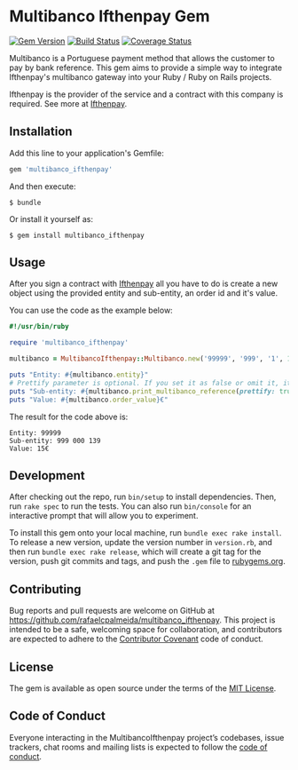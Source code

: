 # Multibanco Ifthenpay Gem

[![Gem Version](https://badge.fury.io/rb/multibanco_ifthenpay.svg)](https://badge.fury.io/rb/multibanco_ifthenpay)
[![Build Status](https://travis-ci.org/rafaelcpalmeida/multibanco_ifthenpay.svg?branch=master)](https://travis-ci.org/rafaelcpalmeida/multibanco_ifthenpay)
[![Coverage Status](https://coveralls.io/repos/github/rafaelcpalmeida/multibanco_ifthenpay/badge.svg?branch=master)](https://coveralls.io/github/rafaelcpalmeida/multibanco_ifthenpay?branch=master)

Multibanco is a Portuguese payment method that allows the customer to pay by bank reference. This gem aims to provide a simple way to integrate Ifthenpay's multibanco gateway into your Ruby / Ruby on Rails projects.

Ifthenpay is the provider of the service and a contract with this company is required. See more at [Ifthenpay](https://ifthenpay.com). 

## Installation

Add this line to your application's Gemfile:

```ruby
gem 'multibanco_ifthenpay'
```

And then execute:

    $ bundle

Or install it yourself as:

    $ gem install multibanco_ifthenpay

## Usage
After you sign a contract with [Ifthenpay](https://ifthenpay.com) all you have to do is create a new object using the provided entity and sub-entity, an order id and it's value.

You can use the code as the example below:

```ruby
#!/usr/bin/ruby

require 'multibanco_ifthenpay'

multibanco = MultibancoIfthenpay::Multibanco.new('99999', '999', '1', 15)

puts "Entity: #{multibanco.entity}"
# Prettify parameter is optional. If you set it as false or omit it, it won't place a blank space between each 3 characters.
puts "Sub-entity: #{multibanco.print_multibanco_reference(prettify: true)}"
puts "Value: #{multibanco.order_value}€"
```

The result for the code above is:

```
Entity: 99999
Sub-entity: 999 000 139
Value: 15€
```

## Development

After checking out the repo, run `bin/setup` to install dependencies. Then, run `rake spec` to run the tests. You can also run `bin/console` for an interactive prompt that will allow you to experiment.

To install this gem onto your local machine, run `bundle exec rake install`. To release a new version, update the version number in `version.rb`, and then run `bundle exec rake release`, which will create a git tag for the version, push git commits and tags, and push the `.gem` file to [rubygems.org](https://rubygems.org).

## Contributing

Bug reports and pull requests are welcome on GitHub at https://github.com/rafaelcpalmeida/multibanco_ifthenpay. This project is intended to be a safe, welcoming space for collaboration, and contributors are expected to adhere to the [Contributor Covenant](http://contributor-covenant.org) code of conduct.

## License

The gem is available as open source under the terms of the [MIT License](https://opensource.org/licenses/MIT).

## Code of Conduct

Everyone interacting in the MultibancoIfthenpay project’s codebases, issue trackers, chat rooms and mailing lists is expected to follow the [code of conduct](https://github.com/rafaelcpalmeida/multibanco_ifthenpay/blob/master/CODE_OF_CONDUCT.md).
